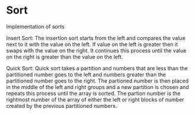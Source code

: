 # Sort
Implementation of sorts

Insert Sort:
The insertion sort starts from the left and compares the value next to it with the value on the left. If value on the left is greater then it swaps with the value on the right. It continues this process until the value on the right is greater than the value on the left.

Quick Sort:
Quick sort takes a partition and numbers that are less than the partitioned number goes to the left and numbers greater than the partitioned number goes to the right. The partioned number is then placed in the middle of the left and right groups and a new partition is chosen and repeats this process until the array is sorted. 
The partion number is the rightmost number of the array of either the left or right blocks of number created by the previous partitioned numbers. 
